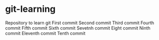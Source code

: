 # git-learning
Repository to learn git 
First commit
Second commit
Third commit
Fourth commit
Fifth commit
Sixth commit
Sevetnh commit
Eight commit
Ninth commit
Eleventh commit
Tenth commit
